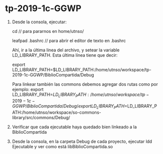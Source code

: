 # tp-2019-1c-GGWP

1) Desde la consola, ejecutar:

	cd         		// para pararnos en home/utnso/
	
	leafpad .bashrc		// para abrir el editor de texto en .bashrc
	
	Ahí, ir a la última linea del archivo, y setear la variable LD_LIBRARY_PATH. Esta última línea tiene que decir:
	
	 export LD_LIBRARY_PATH=$LD_LIBRARY_PATH:/home/utnso/workspace/tp-2019-1c-GGWP/BiblioCompartida/Debug

	Para linkear también las commons debemos agregar dos rutas como por ejemplo: 
	export LD_LIBRARY_PATH=$LD_LIBRARY_PATH:/home/utnso/workspace/tp-2019-1c-GGWP/BiblioCompartida/Debug/
	export LD_LIBRARY_PATH=$LD_LIBRARY_PATH:/home/utnso/workspace/so-commons-library/src/commons/Debug/
2) Verificar que cada ejecutable haya quedado bien linkeado a la BiblioCompartida

3) Desde la consola, en la carpeta Debug de cada proyecto, ejecutar ldd Ejecutable y ver como está libBiblioCompartida.so

